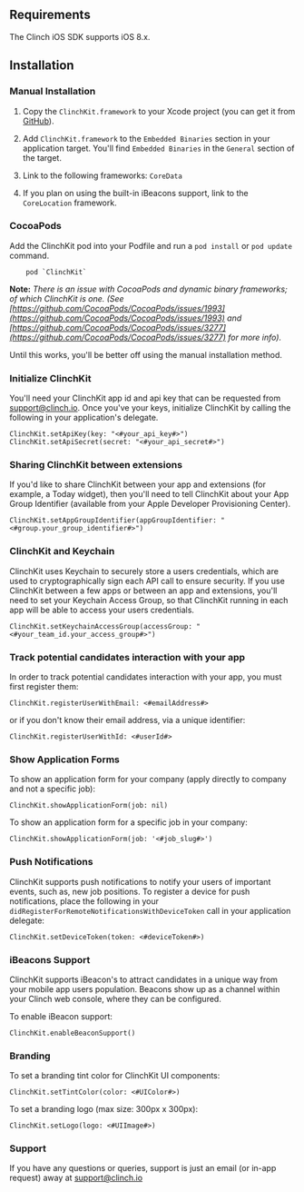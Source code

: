 ## Requirements

The Clinch iOS SDK supports iOS 8.x.

## Installation

### Manual Installation 

1. Copy the `ClinchKit.framework` to your Xcode project (you can get it from [GitHub](https://github.com/ClinchIO/ClinchKit/tree/master)).

2. Add `ClinchKit.framework` to the `Embedded Binaries` section in your application target. You'll find `Embedded Binaries` in the `General` section of the target.

3. Link to the following frameworks: `CoreData`

4. If you plan on using the built-in iBeacons support, link to the `CoreLocation` framework.

### CocoaPods

Add the ClinchKit pod into your Podfile and run a `pod install` or `pod update` command.

		pod `ClinchKit`

__Note:__ _There is an issue with CocoaPods and dynamic binary frameworks; of which ClinchKit is one. (See [https://github.com/CocoaPods/CocoaPods/issues/1993](https://github.com/CocoaPods/CocoaPods/issues/1993) and [https://github.com/CocoaPods/CocoaPods/issues/3277](https://github.com/CocoaPods/CocoaPods/issues/3277) for more info)._ 

Until this works, you'll be better off using the manual installation method.

### Initialize ClinchKit

You'll need your ClinchKit app id and api key that can be requested from [support@clinch.io](support@clinch.io). Once you've your keys, initialize ClinchKit by calling the following in your application's delegate.

	ClinchKit.setApiKey(key: "<#your_api_key#>")
	ClinchKit.setApiSecret(secret: "<#your_api_secret#>")	

### Sharing ClinchKit between extensions

If you'd like to share ClinchKit between your app and extensions (for example, a Today widget), then you'll need to tell ClinchKit about your App Group Identifier (available from your Apple Developer Provisioning Center).

	ClinchKit.setAppGroupIdentifier(appGroupIdentifier: "<#group.your_group_identifier#>")	

### ClinchKit and Keychain

ClinchKit uses Keychain to securely store a users credentials, which are used to cryptographically sign each API call to ensure security. If you use ClinchKit between a few apps or between an app and extensions, you'll need to set your Keychain Access Group, so that ClinchKit running in each app will be able to access your users credentials.

	ClinchKit.setKeychainAccessGroup(accessGroup: "<#your_team_id.your_access_group#>")

### Track potential candidates interaction with your app

In order to track potential candidates interaction with your app, you must first register them:

	ClinchKit.registerUserWithEmail: <#emailAddress#>

or if you don't know their email address, via a unique identifier:

	ClinchKit.registerUserWithId: <#userId#>

### Show Application Forms

To show an application form for your company (apply directly to company and not a specific job):

	ClinchKit.showApplicationForm(job: nil)

To show an application form for a specific job in your company:

	ClinchKit.showApplicationForm(job: '<#job_slug#>')

### Push Notifications

ClinchKit supports push notifications to notify your users of important events, such as, new job positions. To register a device for push notifications, place the following in your `didRegisterForRemoteNotificationsWithDeviceToken` call in your application delegate:

	ClinchKit.setDeviceToken(token: <#deviceToken#>)

### iBeacons Support

ClinchKit supports iBeacon's to attract candidates in a unique way from your mobile app users population. Beacons show up as a channel within your Clinch web console, where they can be configured.

To enable iBeacon support:

	ClinchKit.enableBeaconSupport()

### Branding

To set a branding tint color for ClinchKit UI components:

	ClinchKit.setTintColor(color: <#UIColor#>)

To set a branding logo (max size: 300px x 300px):

	ClinchKit.setLogo(logo: <#UIImage#>)

### Support

If you have any questions or queries, support is just an email (or in-app request) away at [support@clinch.io](support@clinch.io)